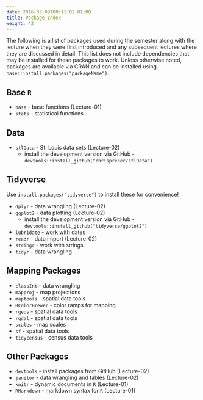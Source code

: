 ```yaml
---
date: 2016-03-09T00:11:02+01:00
title: Package Index
weight: 42
---
```


The following is a list of packages used during the semester along with the lecture when they were first introduced and any subsequent lectures where they are discussed in detail. This list does not include dependencies that may be installed for these packages to work. Unless otherwise noted, packages are available via CRAN and can be installed using `base::install.packages("packageName")`.

## Base `R`
- `base` - base functions (Lecture-01)
- `stats` - statistical functions

## Data
- `stlData` - St. Louis data sets (Lecture-02)
  - install the development version via GitHub - `devtools::install_github("chrisprener/stlData")`

## Tidyverse
Use `install.packages("tidyverse")` to install these for convenience!

- `dplyr` - data wrangling (Lecture-02)
- `ggplot2` - data plotting (Lecture-02)
  - install the development version via GitHub - `devtools::install_github("tidyverse/ggplot2")`
- `lubridate` - work with dates
- `readr` - data import (Lecture-02)
- `stringr` - work with strings
- `tidyr` - data wrangling

## Mapping Packages
- `classInt` - data wrangling
- `mapproj` - map projections
- `maptools` - spatial data tools
- `RColorBrewer` - color ramps for mapping
- `rgeos` - spatial data tools
- `rgdal` - spatial data tools
- `scales` - map scales
- `sf` - spatial data tools
- `tidycensus` - census data tools

## Other Packages
- `devtools` - install packages from GitHub (Lecture-02)
- `janitor` - data wrangling and tables (Lecture-02)
- `knitr` - dynamic documents in `R` (Lecture-01)
- `RMarkdown` - markdown syntax for `R` (Lecture-01)